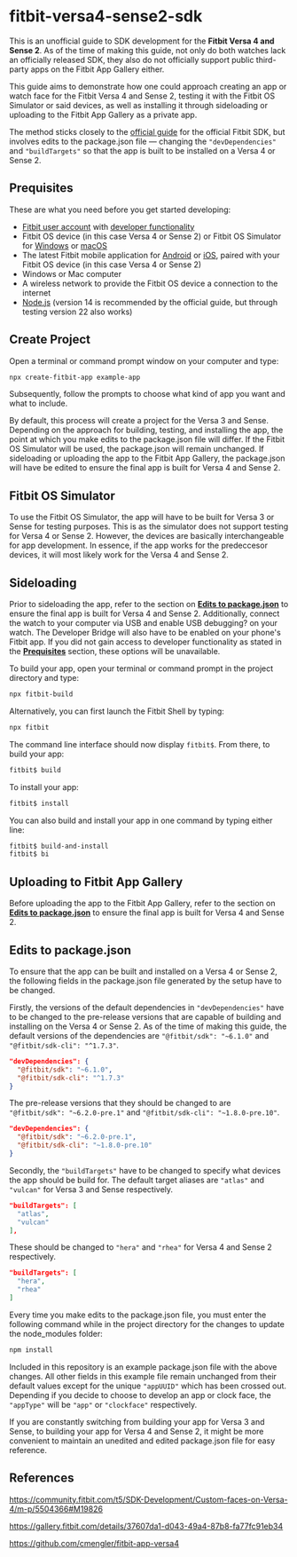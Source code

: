 # fitbit-versa4-sense2-sdk

This is an unofficial guide to SDK development for the **Fitbit Versa 4 and Sense 2**. As of the time of making this guide, not only do both watches lack an officially released SDK, they also do not officially support public third-party apps on the Fitbit App Gallery either.

This guide aims to demonstrate how one could approach creating an app or watch face for the Fitbit Versa 4 and Sense 2, testing it with the Fitbit OS Simulator or said devices, as well as installing it through sideloading or uploading to the Fitbit App Gallery as a private app.

The method sticks closely to the [official guide](https://dev.fitbit.com/getting-started/) for the official Fitbit SDK, but involves edits to the package.json file — changing the `"devDependencies"` and `"buildTargets"` so that the app is built to be installed on a Versa 4 or Sense 2.

## Prequisites

These are what you need before you get started developing:

- [Fitbit user account](https://www.fitbit.com/signup) with [developer functionality](https://gam.fitbit.com/)
- Fitbit OS device (in this case Versa 4 or Sense 2) or Fitbit OS Simulator for [Windows](https://simulator-updates.fitbit.com/download/stable/win) or [macOS](https://simulator-updates.fitbit.com/download/stable/mac)
- The latest Fitbit mobile application for [Android](http://play.google.com/store/apps/details?id=com.fitbit.FitbitMobile) or [iOS](http://itunes.apple.com/us/app/fitbit-activity-calorie-tracker/id462638897?mt=8&uo=4), paired with your Fitbit OS device (in this case Versa 4 or Sense 2)
- Windows or Mac computer
- A wireless network to provide the Fitbit OS device a connection to the internet
- [Node.js](https://nodejs.org/) (version 14 is recommended by the official guide, but through testing version 22 also works)

## Create Project

Open a terminal or command prompt window on your computer and type:

```bash
npx create-fitbit-app example-app
```

Subsequently, follow the prompts to choose what kind of app you want and what to include.

By default, this process will create a project for the Versa 3 and Sense. Depending on the approach for building, testing, and installing the app, the point at which you make edits to the package.json file will differ. If the Fitbit OS Simulator will be used, the package.json will remain unchanged. If sideloading or uploading the app to the Fitbit App Gallery, the package.json will have be edited to ensure the final app is built for Versa 4 and Sense 2.

## Fitbit OS Simulator

To use the Fitbit OS Simulator, the app will have to be built for Versa 3 or Sense for testing purposes. This is as the simulator does not support testing for Versa 4 or Sense 2. However, the devices are basically interchangeable for app development. In essence, if the app works for the predeccesor devices, it will most likely work for the Versa 4 and Sense 2.

## Sideloading

Prior to sideloading the app, refer to the section on **[Edits to package.json](#edits-to-packagejson)** to ensure the final app is built for Versa 4 and Sense 2. Additionally, connect the watch to your computer via USB and enable USB debugging? on your watch. The Developer Bridge will also have to be enabled on your phone's Fitbit app. If you did not gain access to developer functionality as stated in the **[Prequisites](#prequisites)** section, these options will be unavailable.

To build your app, open your terminal or command prompt in the project directory and type:

```sh
npx fitbit-build
```

Alternatively, you can first launch the Fitbit Shell by typing:

```sh
npx fitbit
```

The command line interface should now display `fitbit$`. From there, to build your app:

```sh
fitbit$ build
```

To install your app:

```sh
fitbit$ install
```

You can also build and install your app in one command by typing either line:

```sh
fitbit$ build-and-install
fitbit$ bi
```

## Uploading to Fitbit App Gallery

Before uploading the app to the Fitbit App Gallery, refer to the section on **[Edits to package.json](#edits-to-packagejson)** to ensure the final app is built for Versa 4 and Sense 2.

## Edits to package.json

To ensure that the app can be built and installed on a Versa 4 or Sense 2, the following fields in the package.json file generated by the setup have to be changed.

Firstly, the versions of the default dependencies in `"devDependencies"` have to be changed to the pre-release versions that are capable of building and installing on the Versa 4 or Sense 2. As of the time of making this guide, the default versions of the dependencies are `"@fitbit/sdk": "~6.1.0"` and `"@fitbit/sdk-cli": "^1.7.3"`.

```json
"devDependencies": {
  "@fitbit/sdk": "~6.1.0",
  "@fitbit/sdk-cli": "^1.7.3"
}
```

The pre-release versions that they should be changed to are `"@fitbit/sdk": "~6.2.0-pre.1"` and `"@fitbit/sdk-cli": "~1.8.0-pre.10"`.

```json
"devDependencies": {
  "@fitbit/sdk": "~6.2.0-pre.1",
  "@fitbit/sdk-cli": "~1.8.0-pre.10"
}
```

Secondly, the `"buildTargets"` have to be changed to specify what devices the app should be build for. The default target aliases are `"atlas"` and `"vulcan"` for Versa 3 and Sense respectively.

```json
"buildTargets": [
  "atlas",
  "vulcan"
],
```

These should be changed to `"hera"` and `"rhea"` for Versa 4 and Sense 2 respectively.

```json
"buildTargets": [
  "hera",
  "rhea"
]
```

Every time you make edits to the package.json file, you must enter the following command while in the project directory for the changes to update the node_modules folder:

```sh
npm install
```

Included in this repository is an example package.json file with the above changes. All other fields in this example file remain unchanged from their default values except for the unique `"appUUID"` which has been crossed out. Depending if you decide to choose to develop an app or clock face, the `"appType"` will be `"app"` or `"clockface"` respectively.

If you are constantly switching from building your app for Versa 3 and Sense, to building your app for Versa 4 and Sense 2, it might be more convenient to maintain an unedited and edited package.json file for easy reference.

## References

https://community.fitbit.com/t5/SDK-Development/Custom-faces-on-Versa-4/m-p/5504366#M19826

https://gallery.fitbit.com/details/37607da1-d043-49a4-87b8-fa77fc91eb34

https://github.com/cmengler/fitbit-app-versa4
